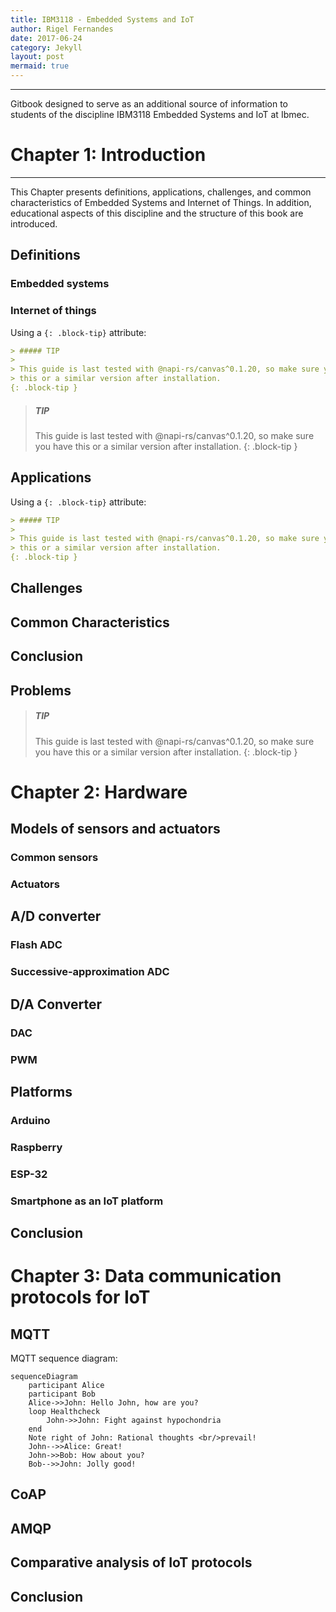 ```yaml
---
title: IBM3118 - Embedded Systems and IoT
author: Rigel Fernandes
date: 2017-06-24
category: Jekyll
layout: post
mermaid: true
---
```


-------------

Gitbook designed to serve as an additional source of information to students of the discipline IBM3118 Embedded Systems and IoT at Ibmec.

# Chapter 1: Introduction
-------------

This Chapter presents definitions, applications, challenges, and common characteristics of Embedded Systems and Internet of Things. In addition, educational aspects of this discipline and the structure of this book are introduced.

## Definitions

### Embedded systems

### Internet of things

Using a `{: .block-tip}` attribute:

```markdown
> ##### TIP
>
> This guide is last tested with @napi-rs/canvas^0.1.20, so make sure you have
> this or a similar version after installation.
{: .block-tip }
```

> ##### TIP
>
> This guide is last tested with @napi-rs/canvas^0.1.20, so make sure you have
> this or a similar version after installation.
{: .block-tip }

## Applications

Using a `{: .block-tip}` attribute:

```markdown
> ##### TIP
>
> This guide is last tested with @napi-rs/canvas^0.1.20, so make sure you have
> this or a similar version after installation.
{: .block-tip }
```

## Challenges

## Common Characteristics

## Conclusion


## Problems

> ##### TIP
>
> This guide is last tested with @napi-rs/canvas^0.1.20, so make sure you have
> this or a similar version after installation.
{: .block-tip }


# Chapter 2:  Hardware

## Models of sensors and actuators

### Common sensors

### Actuators

## A/D converter

### Flash ADC

### Successive-approximation ADC

## D/A Converter

### DAC

### PWM

## Platforms

### Arduino

### Raspberry

### ESP-32

### Smartphone as an IoT platform

## Conclusion

# Chapter 3: Data communication protocols for IoT

## MQTT

MQTT sequence diagram:

```mermaid
sequenceDiagram
    participant Alice
    participant Bob
    Alice->>John: Hello John, how are you?
    loop Healthcheck
        John->>John: Fight against hypochondria
    end
    Note right of John: Rational thoughts <br/>prevail!
    John-->>Alice: Great!
    John->>Bob: How about you?
    Bob-->>John: Jolly good!
```

## CoAP

## AMQP

## Comparative analysis of IoT protocols

## Conclusion
